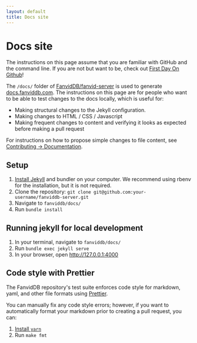 ```yaml
---
layout: default
title: Docs site
---
```


# Docs site

<div class="alert alert-info" role="alert">
  The instructions on this page assume that you are familiar with GitHub and the command line.
  If you are not but want to be, check out <a href="https://lab.github.com/githubtraining/first-day-on-github">First Day On Github</a>!
</div>

The `/docs/` folder of [FanvidDB/fanvid-server](https://github.com/FanvidDB/fanviddb-server) is used to generate [docs.fanviddb.com](https://docs.fanviddb.com). The instructions on this page are for people who want to be able to test changes to the docs locally, which is useful for:

- Making structural changes to the Jekyll configuration.
- Making changes to HTML / CSS / Javascript
- Making frequent changes to content and verifying it looks as expected before making a pull request

For instructions on how to propose simple changes to file content, see [Contributing -> Documentation](/contributing/documentation.html).

## Setup

1. [Install Jekyll](https://jekyllrb.com/docs/installation/) and bundler on your computer. We recommend using rbenv for the installation, but it is not required.
2. Clone the repository: `git clone git@github.com:your-username/fanviddb-server.git`
3. Navigate to `fanviddb/docs/`
4. Run `bundle install`

## Running jekyll for local development

1. In your terminal, navigate to `fanviddb/docs/`
2. Run `bundle exec jekyll serve`
3. In your browser, open <http://127.0.0.1:4000>

## Code style with Prettier

The FanvidDB repository's test suite enforces code style for markdown, yaml, and other file formats using [Prettier](https://prettier.io/).

You can manually fix any code style errors; however, if you want to automatically format your markdown prior to creating a pull request, you can:

1. [Install `yarn`](https://classic.yarnpkg.com/en/docs/install#mac-stable)
2. Run `make fmt`
